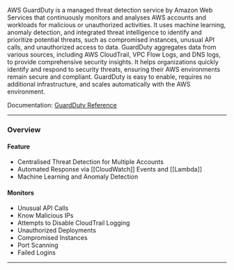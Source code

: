 AWS GuardDuty is a managed threat detection service by Amazon Web Services that continuously monitors and analyses AWS accounts and workloads for malicious or unauthorized activities. It uses machine learning, anomaly detection, and integrated threat intelligence to identify and prioritize potential threats, such as compromised instances, unusual API calls, and unauthorized access to data. GuardDuty aggregates data from various sources, including AWS CloudTrail, VPC Flow Logs, and DNS logs, to provide comprehensive security insights. It helps organizations quickly identify and respond to security threats, ensuring their AWS environments remain secure and compliant. GuardDuty is easy to enable, requires no additional infrastructure, and scales automatically with the AWS environment.

Documentation: [GuardDuty Reference](https://aws.amazon.com/guardduty/)
___
### Overview
#### Feature
- Centralised Threat Detection for Multiple Accounts
- Automated Response via [[CloudWatch]] Events and [[Lambda]]
- Machine Learning and Anomaly Detection
#### Monitors
- Unusual API Calls
- Know Malicious IPs
- Attempts to Disable CloudTrail Logging
- Unauthorized Deployments
- Compromised Instances
- Port Scanning
- Failed Logins

___